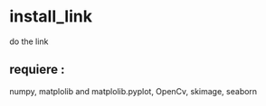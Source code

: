 # install_link
do the link
## requiere :
  numpy,
  matplolib and matplolib.pyplot,
  OpenCv,
  skimage,
  seaborn
